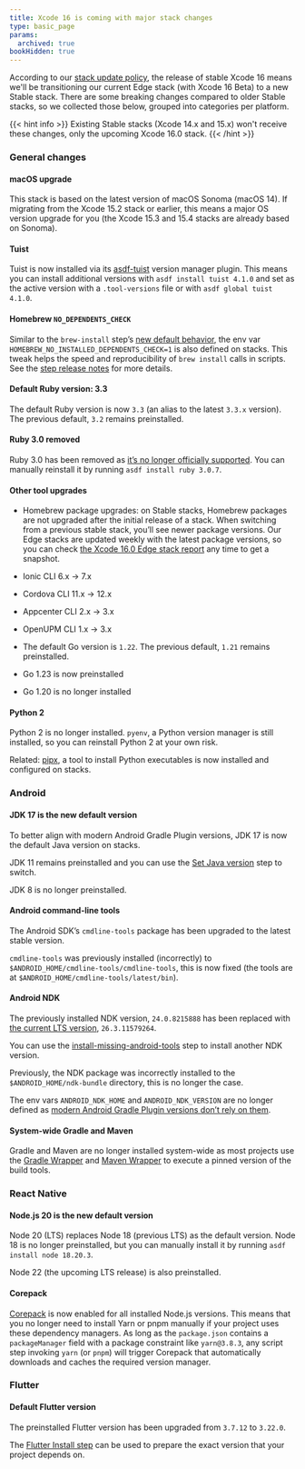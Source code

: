 ```yaml
---
title: Xcode 16 is coming with major stack changes
type: basic_page
params:
  archived: true
bookHidden: true
---
```


According to our [stack update policy](https://devcenter.bitrise.io/en/infrastructure/build-stacks/stack-update-policy.html), the release of stable Xcode 16 means we'll be transitioning our current Edge stack (with Xcode 16 Beta) to a new Stable stack. There are some breaking changes compared to older Stable stacks, so we collected those below, grouped into categories per platform.

{{< hint info >}}
Existing Stable stacks (Xcode 14.x and 15.x) won't receive these changes, only the upcoming Xcode 16.0 stack.
{{< /hint >}}

### General changes

#### macOS upgrade

This stack is based on the latest version of macOS Sonoma (macOS 14). If migrating from the Xcode 15.2 stack or earlier, this means a major OS version upgrade for you (the Xcode 15.3 and 15.4 stacks are already based on Sonoma).

#### Tuist

Tuist is now installed via its [asdf-tuist](https://github.com/asdf-community/asdf-tuist) version manager plugin. This means you can install additional versions with `asdf install tuist 4.1.0` and set as the active version with a `.tool-versions` file or with `asdf global tuist 4.1.0`.

#### Homebrew `NO_DEPENDENTS_CHECK`

Similar to the `brew-install` step’s [new default behavior](https://github.com/bitrise-steplib/steps-brew-install/releases/tag/1.0.0), the env var `HOMEBREW_NO_INSTALLED_DEPENDENTS_CHECK=1` is also defined on stacks. This tweak helps the speed and reproducibility of `brew install` calls in scripts. See the [step release notes](https://github.com/bitrise-steplib/steps-brew-install/releases/tag/1.0.0) for more details.

#### Default Ruby version: 3.3

The default Ruby version is now `3.3` (an alias to the latest `3.3.x` version). The previous default, `3.2` remains preinstalled.

#### Ruby 3.0 removed

Ruby 3.0 has been removed as [it’s no longer officially supported](https://endoflife.date/ruby). You can manually reinstall it by running `asdf install ruby 3.0.7`.

#### Other tool upgrades

*   Homebrew package upgrades: on Stable stacks, Homebrew packages are not upgraded after the initial release of a stack. When switching from a previous stable stack, you’ll see newer package versions. Our Edge stacks are updated weekly with the latest package versions, so you can check [the Xcode 16.0 Edge stack report](https://stacks.bitrise.io/stack_reports/osx-xcode-16.0.x-edge/) any time to get a snapshot.

*   Ionic CLI 6.x → 7.x

*   Cordova CLI 11.x → 12.x

*   Appcenter CLI 2.x → 3.x

*   OpenUPM CLI 1.x → 3.x

*   The default Go version is `1.22`. The previous default, `1.21` remains preinstalled.

*   Go 1.23 is now preinstalled

*   Go 1.20 is no longer installed

#### Python 2

Python 2 is no longer installed. `pyenv`, a Python version manager is still installed, so you can reinstall Python 2 at your own risk.

Related: [pipx](https://github.com/pypa/pipx), a tool to install Python executables is now installed and configured on stacks.

### Android

#### JDK 17 is the new default version

To better align with modern Android Gradle Plugin versions, JDK 17 is now the default Java version on stacks.

JDK 11 remains preinstalled and you can use the [Set Java version](https://github.com/bitrise-steplib/bitrise-step-set-java-version) step to switch.

JDK 8 is no longer preinstalled.

#### Android command-line tools

The Android SDK’s `cmdline-tools` package has been upgraded to the latest stable version.

`cmdline-tools` was previously installed (incorrectly) to `$ANDROID_HOME/cmdline-tools/cmdline-tools`, this is now fixed (the tools are at `$ANDROID_HOME/cmdline-tools/latest/bin`).

#### Android NDK

The previously installed NDK version, `24.0.8215888` has been replaced with [the current LTS version](https://developer.android.com/ndk/downloads), `26.3.11579264`.

You can use the [install-missing-android-tools](https://github.com/bitrise-steplib/steps-install-missing-android-tools) step to install another NDK version.

Previously, the NDK package was incorrectly installed to the `$ANDROID_HOME/ndk-bundle` directory, this is no longer the case.

The env vars `ANDROID_NDK_HOME` and `ANDROID_NDK_VERSION` are no longer defined as [modern Android Gradle Plugin versions don’t rely on them](https://github.com/android/ndk-samples/wiki/Configure-NDK-Path).

#### System-wide Gradle and Maven

Gradle and Maven are no longer installed system-wide as most projects use the [Gradle Wrapper](https://docs.gradle.org/current/userguide/gradle_wrapper.html) and [Maven Wrapper](https://maven.apache.org/wrapper/) to execute a pinned version of the build tools.

### React Native

#### Node.js 20 is the new default version

Node 20 (LTS) replaces Node 18 (previous LTS) as the default version. Node 18 is no longer preinstalled, but you can manually install it by running `asdf install node 18.20.3`.

Node 22 (the upcoming LTS release) is also preinstalled.

#### Corepack

[Corepack](https://nodejs.org/api/corepack.html) is now enabled for all installed Node.js versions. This means that you no longer need to install Yarn or pnpm manually if your project uses these dependency managers. As long as the `package.json` contains a `packageManager` field with a package constraint like `yarn@3.8.3`, any script step invoking `yarn` (or `pnpm`) will trigger Corepack that automatically downloads and caches the required version manager.

### Flutter

#### Default Flutter version

The preinstalled Flutter version has been upgraded from `3.7.12` to `3.22.0`.

The [Flutter Install step](https://github.com/bitrise-steplib/bitrise-step-flutter-installer) can be used to prepare the exact version that your project depends on.
